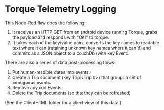 Torque Telemetry Logging
========================

This Node-Red flow does the following:

1) it receives an HTTP GET from an android device running Torque, grabs the payload and responds with "OK!" to torque.
2) It takes each of the key/value pairs, converts the key names to readable text where it can (retaining unknown key names where it can't!) and commits as a JSON object to a couchDb (with key Event:<Timestamp>.


There are also a series of data post-processing flows:

1) Put human-readible dates into events.
2) Create a Trip document (key Trip:<Trip #>) that groups a set of contiguous events.
3) Remove any dud Events.
4) Delete the Trip documents (so that they can be refreshed)


(See the ClientHTML folder for a client view of this data.)